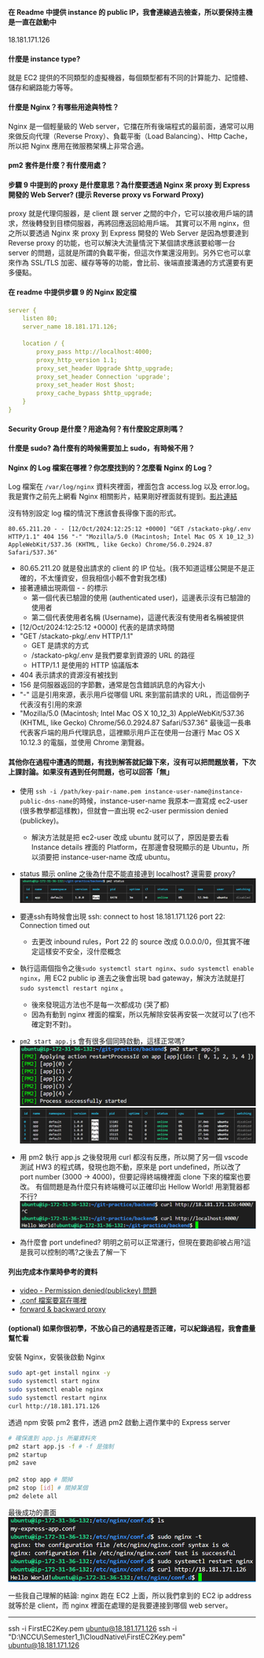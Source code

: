 #### 在 Readme 中提供 instance 的 public IP，我會連線過去檢查，所以要保持主機是一直在啟動中

18.181.171.126

#### 什麼是 instance type?

就是 EC2 提供的不同類型的虛擬機器，每個類型都有不同的計算能力、記憶體、儲存和網路能力等等。

#### 什麼是 Nginx？有哪些用途與特性？

Nginx 是一個輕量級的 Web server，它擋在所有後端程式的最前面，通常可以用來做反向代理（Reverse Proxy）、負載平衡（Load Balancing）、Http Cache，所以把 Nginx 應用在微服務架構上非常合適。

#### pm2 套件是什麼？有什麼用處？



#### 步驟 9 中提到的 proxy 是什麼意思？為什麼要透過 Nginx 來 proxy 到 Express 開發的 Web Server? (提示 Reverse proxy vs Forward Proxy)

proxy 就是代理伺服器，是 client 跟 server 之間的中介，它可以接收用戶端的請求，然後轉發到目標伺服器，再將回應返回給用戶端。
其實可以不用 nginx，但之所以要透過 Nginx 來 proxy 到 Express 開發的 Web Server 是因為想要達到 Reverse proxy 的功能，也可以解決大流量情況下某個請求應該要給哪一台 server 的問題，這就是所謂的負載平衡，但這次作業還沒用到。<!-- 
-->另外它也可以拿來作為 SSL/TLS 加密、緩存等等的功能，會比前、後端直接溝通的方式還要有更多優點。

#### 在 readme 中提供步驟 9 的 Nginx 設定檔

```yaml
server {
    listen 80;
    server_name 18.181.171.126;

    location / {
        proxy_pass http://localhost:4000;
        proxy_http_version 1.1;
        proxy_set_header Upgrade $http_upgrade;
        proxy_set_header Connection 'upgrade';
        proxy_set_header Host $host;
        proxy_cache_bypass $http_upgrade;
    }
}
```

#### Security Group 是什麼？用途為何？有什麼設定原則嗎？



#### 什麼是 sudo? 為什麼有的時候需要加上 sudo，有時候不用？



#### Nginx 的 Log 檔案在哪裡？你怎麼找到的？怎麼看 Nginx 的 Log？

Log 檔案在 ```/var/log/nginx``` 資料夾裡面，裡面包含 access.log 以及 error.log。
我是實作之前先上網看 Nginx 相關影片，結果剛好裡面就有提到。[影片連結](https://www.youtube.com/watch?v=lZVAI3PqgHc)

沒有特別設定 log 檔的情況下應該會長得像下面的形式。
```
80.65.211.20 - - [12/Oct/2024:12:25:12 +0000] "GET /stackato-pkg/.env HTTP/1.1" 404 156 "-" "Mozilla/5.0 (Macintosh; Intel Mac OS X 10_12_3) AppleWebKit/537.36 (KHTML, like Gecko) Chrome/56.0.2924.87 Safari/537.36"
```
- 80.65.211.20 就是發出請求的 client 的 IP 位址。(我不知道這樣公開是不是正確的，不太懂資安，但我相信小賴不會對我怎樣)
- 接著連續出現兩個 - - 的標示
  - 第一個代表已驗證的使用 (authenticated user)，這邊表示沒有已驗證的使用者
  - 第二個代表使用者名稱 (Username)，這邊代表沒有使用者名稱被提供
- [12/Oct/2024:12:25:12 +0000] 代表的是請求時間
- "GET /stackato-pkg/.env HTTP/1.1"
  - GET 是請求的方式
  - /stackato-pkg/.env 是我們要拿到資源的 URL 的路徑
  - HTTP/1.1 是使用的 HTTP 協議版本
- 404 表示請求的資源沒有被找到
- 156 是伺服器返回的字節數，通常是包含錯誤訊息的內容大小
- "-" 這是引用來源，表示用戶從哪個 URL 來到當前請求的 URL，而這個例子代表沒有引用的來源
- "Mozilla/5.0 (Macintosh; Intel Mac OS X 10_12_3) AppleWebKit/537.36 (KHTML, like Gecko) Chrome/56.0.2924.87 Safari/537.36" 最後這一長串代表客戶端的用戶代理訊息，這裡顯示用戶正在使用一台運行 Mac OS X 10.12.3 的電腦，並使用 Chrome 瀏覽器。

#### 其他你在過程中遭遇的問題，有找到解答就記錄下來，沒有可以把問題放著，下次上課討論。如果沒有遇到任何問題，也可以回答「無」
- 使用 ```ssh -i /path/key-pair-name.pem instance-user-name@instance-public-dns-name```的時候，instance-user-name 我原本一直寫成 ec2-user (很多教學都這樣教)，但就會一直出現 ec2-user permission denied (publickey)。
  - 解決方法就是把 ec2-user 改成 ubuntu 就可以了，原因是要去看 Instance details 裡面的 Platform，在那邊會發現顯示的是 Ubuntu，所以須要把 instance-user-name 改成 ubuntu。
- status 顯示 online 之後為什麼不能直接連到 localhost? 還需要 proxy?
  ![alt text](./index/image.png)
- 要連ssh有時候會出現 ssh: connect to host 18.181.171.126 port 22: Connection timed out
  - 去更改 inbound rules，Port 22 的 source 改成 0.0.0.0/0，但其實不確定這樣安不安全，沒什麼概念
- 執行這兩個指令之後```sudo systemctl start nginx```、```sudo systemctl enable nginx```，用 EC2 public ip 進去之後會出現 bad gateway，解決方法就是打```sudo systemctl restart nginx``` 。
  - 後來發現這方法也不是每一次都成功 (哭了都)
  - 因為有動到 nginx 裡面的檔案，所以先解除安裝再安裝一次就可以了(也不確定對不對)。 
- ```pm2 start app.js``` 會有很多個同時啟動，這樣正常嗎?
![alt text](./index/image-1.png)
![alt text](./index/image-2.png)

- 用 pm2 執行 app.js 之後發現用 curl 都沒有反應，所以開了另一個 vscode 測試 HW3 的程式碼，發現也跑不動，原來是 port undefined，所以改了 port number (3000 -> 4000)，但要記得終端機裡面 clone 下來的檔案也要改。
有個問題是為什麼只有終端機可以正確印出 Hellow World! 用瀏覽器都不行?
![alt text](./index/image-3.png)

- 為什麼會 port undefined? 明明之前可以正常運行，但現在要跑卻被占用?這是我可以控制的嗎?之後去了解一下

#### 列出完成本作業時參考的資料
- [video - Permission denied(publickey) 問題](https://www.youtube.com/watch?v=Z-eTvYwWhuc)
- [.conf 檔案要寫在哪裡](https://stackoverflow.com/questions/22143565/which-nginx-config-file-is-enabled-etc-nginx-conf-d-default-conf-or-etc-nginx)
- [ forward & backward proxy ](https://www.jyt0532.com/2019/11/18/proxy-reverse-proxy/) 

#### (optional) 如果你很初學，不放心自己的過程是否正確，可以紀錄過程，我會盡量幫忙看

安裝 Nginx，安裝後啟動 Nginx
```bash
sudo apt-get install nginx -y
sudo systemctl start nginx
sudo systemctl enable nginx
sudo systemctl restart nginx
curl http://18.181.171.126
```

透過 npm 安裝 pm2 套件，透過 pm2 啟動上週作業中的 Express server
```bash
# 確保進到 app.js 所屬資料夾
pm2 start app.js -f # -f 是強制
pm2 startup
pm2 save

pm2 stop app # 關掉
pm2 stop [id] # 關掉某個
pm2 delete all
```

最後成功的畫面
![alt text](./index/image-4.png)

一些我自己理解的結論:
nginx 跑在 EC2 上面，所以我們拿到的 EC2 ip address <!-- 
-->就等於是 client，而 nginx 裡面在處理的是我要連接到哪個 web server。


------

ssh -i FirstEC2Key.pem ubuntu@18.181.171.126
ssh -i "D:\NCCU\Semester1_1\CloudNative\FirstEC2Key.pem" ubuntu@18.181.171.126
